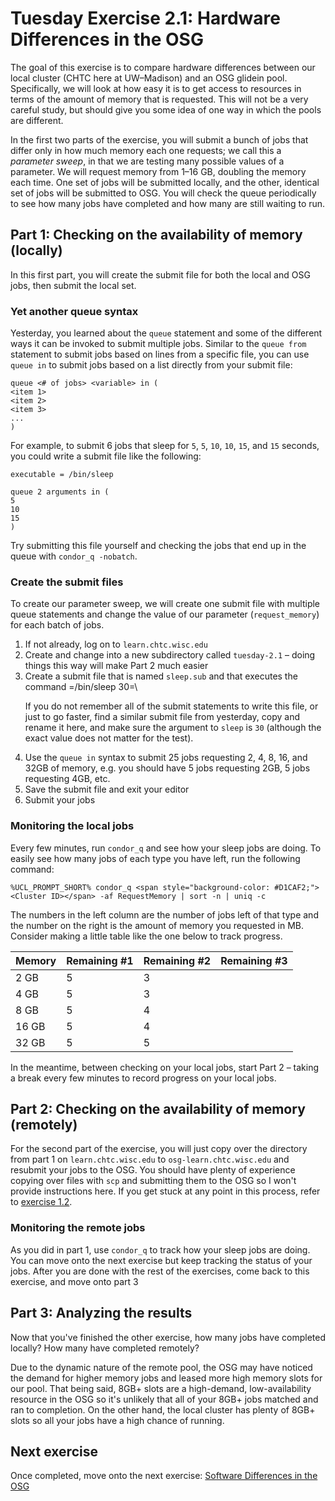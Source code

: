 Tuesday Exercise 2.1: Hardware Differences in the OSG
=====================================================

The goal of this exercise is to compare hardware differences between our local cluster (CHTC here at UW–Madison) and an OSG glidein pool. Specifically, we will look at how easy it is to get access to resources in terms of the amount of memory that is requested. This will not be a very careful study, but should give you some idea of one way in which the pools are different.

In the first two parts of the exercise, you will submit a bunch of jobs that differ only in how much memory each one requests; we call this a *parameter sweep*, in that we are testing many possible values of a parameter. We will request memory from 1–16 GB, doubling the memory each time. One set of jobs will be submitted locally, and the other, identical set of jobs will be submitted to OSG. You will check the queue periodically to see how many jobs have completed and how many are still waiting to run.

Part 1: Checking on the availability of memory (locally)
--------------------------------------------------------

In this first part, you will create the submit file for both the local and OSG jobs, then submit the local set.

### Yet another queue syntax

Yesterday, you learned about the `queue` statement and some of the different ways it can be invoked to submit multiple jobs. Similar to the `queue from` statement to submit jobs based on lines from a specific file, you can use `queue in` to submit jobs based on a list directly from your submit file:

``` file
queue <# of jobs> <variable> in (
<item 1>
<item 2>
<item 3>
...
)
```

For example, to submit 6 jobs that sleep for `5`, `5`, `10`, `10`, `15`, and `15` seconds, you could write a submit file like the following:

``` file
executable = /bin/sleep

queue 2 arguments in (
5
10
15
)
```

Try submitting this file yourself and checking the jobs that end up in the queue with `condor_q -nobatch`.

### Create the submit files

To create our parameter sweep, we will create one submit file with multiple queue statements and change the value of our parameter (`request_memory`) for each batch of jobs.

1.  If not already, log on to `learn.chtc.wisc.edu`
2.  Create and change into a new subdirectory called `tuesday-2.1` – doing things this way will make Part 2 much easier
3.  Create a submit file that is named `sleep.sub` and that executes the command =/bin/sleep 30=\\ <p>If you do not remember all of the submit statements to write this file, or just to go faster, find a similar submit file from yesterday, copy and rename it here, and make sure the argument to `sleep` is `30` (although the exact value does not matter for the test).</p>
4.  Use the `queue in` syntax to submit 25 jobs requesting 2, 4, 8, 16, and 32GB of memory, e.g. you should have 5 jobs requesting 2GB, 5 jobs requesting 4GB, etc.
5.  Save the submit file and exit your editor
6.  Submit your jobs

### Monitoring the local jobs

Every few minutes, run `condor_q` and see how your sleep jobs are doing. To easily see how many jobs of each type you have left, run the following command:

``` console
%UCL_PROMPT_SHORT% condor_q <span style="background-color: #D1CAF2;"><Cluster ID></span> -af RequestMemory | sort -n | uniq -c
```

The numbers in the left column are the number of jobs left of that type and the number on the right is the amount of memory you requested in MB. Consider making a little table like the one below to track progress.

| Memory | Remaining \#1 | Remaining \#2 | Remaining \#3 |
|:-------|:--------------|:--------------|:--------------|
| 2 GB   | 5             | 3             |               |
| 4 GB   | 5             | 3             |               |
| 8 GB   | 5             | 4             |               |
| 16 GB  | 5             | 4             |               |
| 32 GB  | 5             | 5             |               |

In the meantime, between checking on your local jobs, start Part 2 – taking a break every few minutes to record progress on your local jobs.

Part 2: Checking on the availability of memory (remotely)
---------------------------------------------------------

For the second part of the exercise, you will just copy over the directory from part 1 on `learn.chtc.wisc.edu` to `osg-learn.chtc.wisc.edu` and resubmit your jobs to the OSG. You should have plenty of experience copying over files with `scp` and submitting them to the OSG so I won't provide instructions here. If you get stuck at any point in this process, refer to [exercise 1.2](Education.UserSchool17Tue12LoginScp).

### Monitoring the remote jobs

As you did in part 1, use `condor_q` to track how your sleep jobs are doing. You can move onto the next exercise but keep tracking the status of your jobs. After you are done with the rest of the exercises, come back to this exercise, and move onto part 3

Part 3: Analyzing the results
-----------------------------

Now that you've finished the other exercise, how many jobs have completed locally? How many have completed remotely?

Due to the dynamic nature of the remote pool, the OSG may have noticed the demand for higher memory jobs and leased more high memory slots for our pool. That being said, 8GB+ slots are a high-demand, low-availability resource in the OSG so it's unlikely that all of your 8GB+ jobs matched and ran to completion. On the other hand, the local cluster has plenty of 8GB+ slots so all your jobs have a high chance of running.

Next exercise
-------------

Once completed, move onto the next exercise: [Software Differences in the OSG](/user-school/2017/materials/day2/part2-ex2-software-diffs.md)

